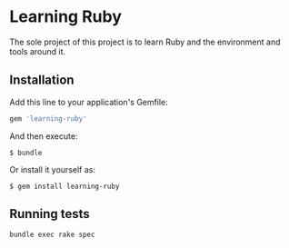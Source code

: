 # Learning Ruby
The sole project of this project is to learn Ruby and the environment and tools around it. 

## Installation

Add this line to your application's Gemfile:

```ruby
gem 'learning-ruby'
```

And then execute:

    $ bundle

Or install it yourself as:

    $ gem install learning-ruby

## Running tests
```shell
bundle exec rake spec
```

